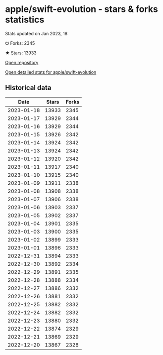 # apple/swift-evolution - stars & forks statistics

Stats updated on Jan 2023, 18

☋ Forks: 2345

★ Stars: 13933

[Open repository](https://github.com/apple/swift-evolution)

[Open detailed stats for apple/swift-evolution](https://reviewgithub.com/rep/apple/swift-evolution)

## Historical data
| Date | Stars | Forks |
|------|-------|-------|
| 2023-01-18 | 13933 | 2345 | 
| 2023-01-17 | 13929 | 2344 | 
| 2023-01-16 | 13929 | 2344 | 
| 2023-01-15 | 13926 | 2342 | 
| 2023-01-14 | 13924 | 2342 | 
| 2023-01-13 | 13924 | 2342 | 
| 2023-01-12 | 13920 | 2342 | 
| 2023-01-11 | 13917 | 2340 | 
| 2023-01-10 | 13915 | 2340 | 
| 2023-01-09 | 13911 | 2338 | 
| 2023-01-08 | 13908 | 2338 | 
| 2023-01-07 | 13906 | 2338 | 
| 2023-01-06 | 13903 | 2337 | 
| 2023-01-05 | 13902 | 2337 | 
| 2023-01-04 | 13901 | 2335 | 
| 2023-01-03 | 13900 | 2335 | 
| 2023-01-02 | 13899 | 2333 | 
| 2023-01-01 | 13896 | 2333 | 
| 2022-12-31 | 13894 | 2333 | 
| 2022-12-30 | 13892 | 2334 | 
| 2022-12-29 | 13891 | 2335 | 
| 2022-12-28 | 13888 | 2334 | 
| 2022-12-27 | 13886 | 2332 | 
| 2022-12-26 | 13881 | 2332 | 
| 2022-12-25 | 13882 | 2332 | 
| 2022-12-24 | 13882 | 2332 | 
| 2022-12-23 | 13880 | 2332 | 
| 2022-12-22 | 13874 | 2329 | 
| 2022-12-21 | 13869 | 2329 | 
| 2022-12-20 | 13867 | 2328 | 

